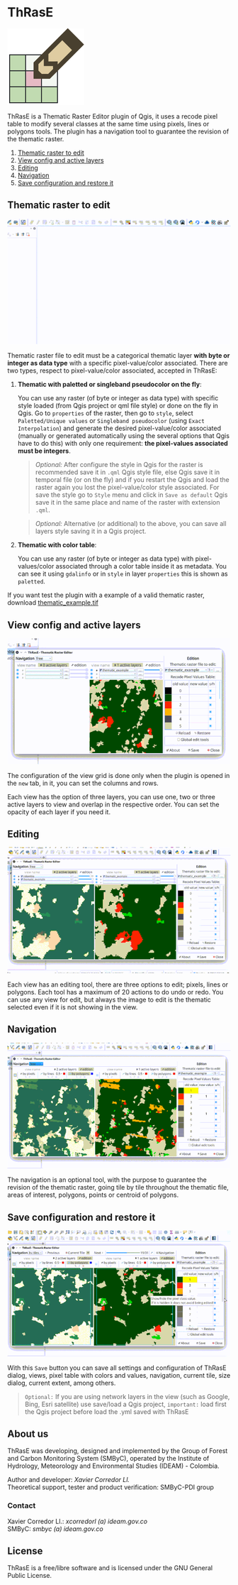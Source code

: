 # ThRasE

![](img/thrase.svg)

ThRasE is a Thematic Raster Editor plugin of Qgis, it uses a recode pixel table to modify several classes at the same time using pixels, lines or polygons tools. The plugin has a navigation tool to guarantee the revision of the thematic raster.

1. [Thematic raster to edit](#thematic-raster-to-edit)
2. [View config and active layers](#view-config-and-active-layers)
3. [Editing](#editing)
4. [Navigation](#navigation)
5. [Save configuration and restore it](#save-configuration-and-restore-it)

## Thematic raster to edit

![](img/thematic.gif)

Thematic raster file to edit must be a categorical thematic layer **with byte or integer as data type** with a specific pixel-value/color associated. There are two types, respect to pixel-value/color associated, accepted in ThRasE:

1. **Thematic with paletted or singleband pseudocolor on the fly**:

    You can use any raster (of byte or integer as data type) with specific style loaded (from Qgis project or qml file style) or done on the fly in Qgis. Go to `properties` of the raster, then go to `style`, select `Paletted/Unique values` or `Singleband pseudocolor` (using `Exact` `Interpolation`) and generate the desired pixel-value/color associated (manually or generated automatically using the several options that Qgis have to do this) with only one requirement: **the pixel-values associated must be integers**.

    > *Optional:* After configure the style in Qgis for the raster is recommended save it in `.qml` Qgis style file, else Qgis save it in temporal file (or on the fly) and if you restart the Qgis and load the raster again you lost the pixel-value/color style associated. For save the style go to `Style` menu and click in `Save as default` Qgis save it in the same place and name of the raster with extension `.qml`.

    > *Optional:* Alternative (or additional) to the above, you can save all layers style saving it in a Qgis project.

2. **Thematic with color table**:

    You can use any raster (of byte or integer as data type) with pixel-values/color associated through a color table inside it as metadata. You can see it using `gdalinfo` or in `style` in layer `properties` this is shown as `paletted`.

If you want test the plugin with a example of a valid thematic raster, download [thematic_example.tif](https://raw.githubusercontent.com/SMByC/ThRasE/master/docs/thematic_example.tif)

## View config and active layers

![](img/active_layers.gif)

The configuration of the view grid is done only when the plugin is opened in the `new` tab, in it, you can set the columns and rows.

Each view has the option of three layers, you can use one, two or three active layers to view and overlap in the respective order. You can set the opacity of each layer if you need it.


## Editing

![](img/editing.gif)

Each view has an editing tool, there are three options to edit; pixels, lines or polygons. Each tool has a maximum of 20 actions to do undo or redo. You can use any view for edit, but always the image to edit is the thematic selected even if it is not showing in the view.

## Navigation

![](img/navigation.gif)

The navigation is an optional tool, with the purpose to guarantee the revision of the thematic raster, going tile by tile throughout the thematic file, areas of interest, polygons, points or centroid of polygons.

## Save configuration and restore it

![](img/save_load.gif)

With this `Save` button you can save all settings and configuration of ThRasE dialog, views, pixel table with colors and values, navigation, current tile, size dialog, current extent, among others.

> `Optional:` If you are using network layers in the view (such as Google, Bing, Esri satellite) use save/load a Qgis project, `important:` load first the Qgis project before load the .yml saved with ThRasE

## About us

ThRasE was developing, designed and implemented by the Group of Forest and Carbon Monitoring System (SMByC), operated by the Institute of Hydrology, Meteorology and Environmental Studies (IDEAM) - Colombia.

Author and developer: *Xavier Corredor Ll.*  
Theoretical support, tester and product verification: SMByC-PDI group

### Contact

Xavier Corredor Ll.: *xcorredorl (a) ideam.gov.co*  
SMByC: *smbyc (a) ideam.gov.co*

## License

ThRasE is a free/libre software and is licensed under the GNU General Public License.
